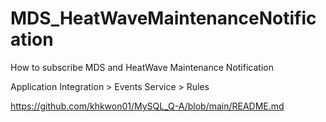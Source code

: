 # MDS_HeatWaveMaintenanceNotification
How to subscribe MDS and HeatWave Maintenance Notification

Application Integration > Events Service > Rules

https://github.com/khkwon01/MySQL_Q-A/blob/main/README.md

